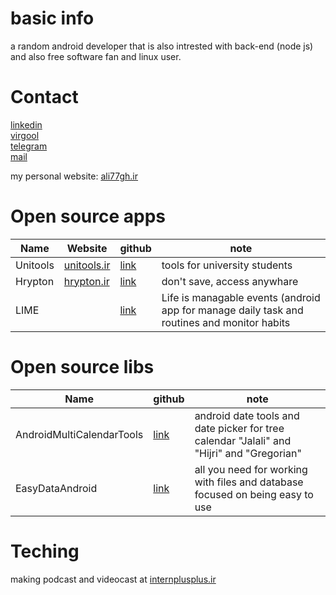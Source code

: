 # basic info

a random android developer that is also intrested with back-end (node js) <br>
and also free software fan and linux user.


# Contact
[linkedin](https://www.linkedin.com/in/ali-ghahremani-19812016b/) <br>
[virgool](https://virgool.io/@ali77gh)<br>
[telegram](https://t.me/ali77gha)<br>
[mail](mailto:alighahremani1377@gmail.com)<br>

my personal website: [ali77gh.ir](ali77gh.ir)


# Open source apps

| Name     | Website                             | github         | note |
| -------- | ----------------------------------- | -------------  | ---- |
| Unitools | [unitools.ir](https://unitools.ir/) | [link](https://github.com/unitools-apps/UniTools-android)      | tools for university students |
| Hrypton  | [hrypton.ir](https://hrypton.ir/)   | [link](https://github.com/ali77gh/Hrypton-droid)      | don't save, access anywhare |
| LIME     |                                     | [link](https://github.com/ali77gh/LIME)    | Life is managable events (android app for manage daily task and routines and monitor habits|


# Open source libs
| Name                      | github         | note |
| ------------------------- | -------------  | ---- |
| AndroidMultiCalendarTools | [link](https://github.com/hooshkar/AndroidMultiCalendarTools)      | android date tools and date picker for tree calendar "Jalali" and "Hijri" and "Gregorian"  |
| EasyDataAndroid           | [link](https://github.com/ali77gh/EasyDataAndroid)      | all you need for working with files and database focused on being easy to use  |


# Teching 
making podcast and videocast at [internplusplus.ir](internplusplus.ir)
